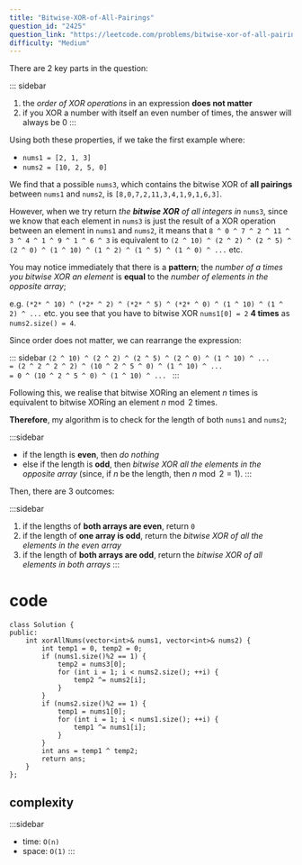 ```yaml
---
title: "Bitwise-XOR-of-All-Pairings"
question_id: "2425"
question_link: "https://leetcode.com/problems/bitwise-xor-of-all-pairings/"
difficulty: "Medium"
---
```


There are 2 key parts in the question:

::: sidebar
1. the *order of XOR operations* in an expression **does not matter** 
2. if you XOR a number with itself an even number of times, the answer will always be 0
:::

Using both these properties, if we take the first example where:

- `nums1 = [2, 1, 3]`
- `nums2 = [10, 2, 5, 0]`

We find that a possible `nums3`, which contains the bitwise XOR of **all pairings** between `nums1` and `nums2`,
is `[8,0,7,2,11,3,4,1,9,1,6,3]`.

However, when we try return *the **bitwise XOR** of all integers in* `nums3`, 
since we know that each element in `nums3` is just the result of a XOR operation between an element in `nums1` and `nums2`,
it means that `8 ^ 0 ^ 7 ^ 2 ^ 11 ^ 3 ^ 4 ^ 1 ^ 9 ^ 1 ^ 6 ^ 3` is equivalent to 
`(2 ^ 10) ^ (2 ^ 2) ^ (2 ^ 5) ^ (2 ^ 0) ^ (1 ^ 10) ^ (1 ^ 2) ^ (1 ^ 5) ^ (1 ^ 0) ^ ...` etc.

You may notice immediately that there is a **pattern**; the *number of a times you bitwise XOR an element* is **equal** to the *number of elements in the opposite array*;

e.g. `(*2* ^ 10) ^ (*2* ^ 2) ^ (*2* ^ 5) ^ (*2* ^ 0) ^ (1 ^ 10) ^ (1 ^ 2) ^ ...` etc.
you see that you have to bitwise XOR `nums1[0] = 2` **4 times** as `nums2.size() = 4`.

Since order does not matter, we can rearrange the expression: 

::: sidebar
`(2 ^ 10) ^ (2 ^ 2) ^ (2 ^ 5) ^ (2 ^ 0) ^ (1 ^ 10) ^ ... ` \
`= (2 ^ 2 ^ 2 ^ 2) ^ (10 ^ 2 ^ 5 ^ 0) ^ (1 ^ 10) ^ ... ` \
`= 0 ^ (10 ^ 2 ^ 5 ^ 0) ^ (1 ^ 10) ^ ... `
:::

Following this, we realise that bitwise XORing an element $n$ times is equivalent to bitwise XORing an element $n \bmod 2$ times.

**Therefore**, my algorithm is to check for the length of both `nums1` and `nums2`;

:::sidebar
- if the length is **even**, then *do nothing*
- else if the length is **odd**, then *bitwise XOR all the elements in the opposite array*
(since, if $n$ be the length, then $n \bmod 2 = 1$).
:::

Then, there are 3 outcomes:

:::sidebar
1. if the lengths of **both arrays are even**, return `0`
2. if the length of **one array is odd**, return the *bitwise XOR of all the elements in the even array*
3. if the length of **both arrays are odd**, return the *bitwise XOR of all elements in both arrays*
:::

# cod<span>e</span>

``` {.cpp}
class Solution {
public:
    int xorAllNums(vector<int>& nums1, vector<int>& nums2) {
        int temp1 = 0, temp2 = 0;
        if (nums1.size()%2 == 1) {
            temp2 = nums3[0];
            for (int i = 1; i < nums2.size(); ++i) {
                temp2 ^= nums2[i];
            }
        }
        if (nums2.size()%2 == 1) {
            temp1 = nums1[0];
            for (int i = 1; i < nums1.size(); ++i) {
                temp1 ^= nums1[i];
            }
        }
        int ans = temp1 ^ temp2;
        return ans;
    }
};
```

## complexit<span>y</span>

:::sidebar
- time: `O(n)`
- space: `O(1)`
:::
